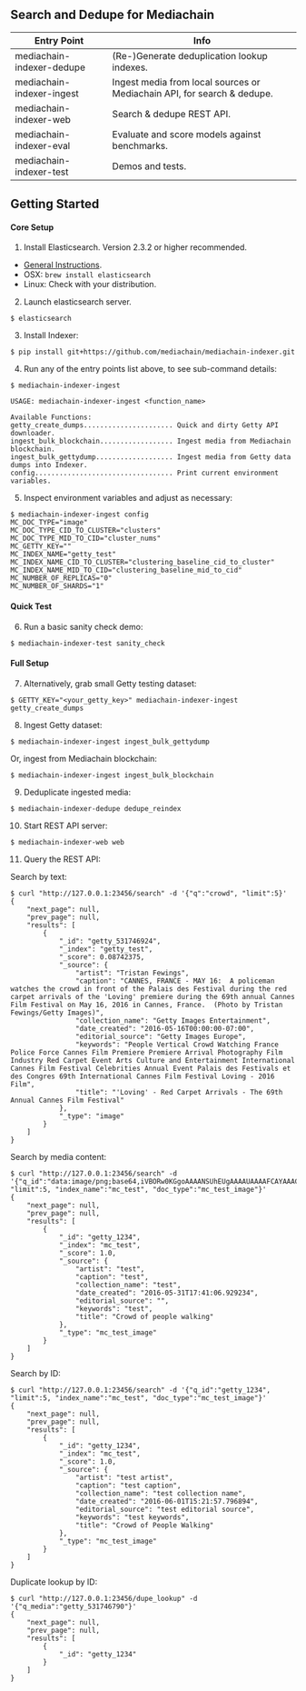 
## Search and Dedupe for Mediachain

Entry Point               |  Info
--------------------------|---------------------
mediachain-indexer-dedupe | (Re-)Generate deduplication lookup indexes.
mediachain-indexer-ingest | Ingest media from local sources or Mediachain API, for search & dedupe.
mediachain-indexer-web    | Search & dedupe REST API.
mediachain-indexer-eval   | Evaluate and score models against benchmarks.
mediachain-indexer-test   | Demos and tests.


## Getting Started

#### Core Setup

1) Install Elasticsearch. Version 2.3.2 or higher recommended.
  - [General Instructions](https://www.elastic.co/guide/en/elasticsearch/reference/current/_installation.html).
  - OSX: `brew install elasticsearch`
  - Linux: Check with your distribution.

2) Launch elasticsearch server.

```
$ elasticsearch
```

3) Install Indexer:

```
$ pip install git+https://github.com/mediachain/mediachain-indexer.git
```

4) Run any of the entry points list above, to see sub-command details:

```
$ mediachain-indexer-ingest

USAGE: mediachain-indexer-ingest <function_name>

Available Functions:
getty_create_dumps...................... Quick and dirty Getty API downloader.
ingest_bulk_blockchain.................. Ingest media from Mediachain blockchain.
ingest_bulk_gettydump................... Ingest media from Getty data dumps into Indexer.
config.................................. Print current environment variables.
```

5) Inspect environment variables and adjust as necessary:

```
$ mediachain-indexer-ingest config
MC_DOC_TYPE="image"
MC_DOC_TYPE_CID_TO_CLUSTER="clusters"
MC_DOC_TYPE_MID_TO_CID="cluster_nums"
MC_GETTY_KEY=""
MC_INDEX_NAME="getty_test"
MC_INDEX_NAME_CID_TO_CLUSTER="clustering_baseline_cid_to_cluster"
MC_INDEX_NAME_MID_TO_CID="clustering_baseline_mid_to_cid"
MC_NUMBER_OF_REPLICAS="0"
MC_NUMBER_OF_SHARDS="1"
```


#### Quick Test

6) Run a basic sanity check demo:

```
$ mediachain-indexer-test sanity_check
```

#### Full Setup

7) Alternatively, grab small Getty testing dataset:

```
$ GETTY_KEY="<your_getty_key>" mediachain-indexer-ingest getty_create_dumps
```

8) Ingest Getty dataset:

```
$ mediachain-indexer-ingest ingest_bulk_gettydump
```

Or, ingest from Mediachain blockchain:

```
$ mediachain-indexer-ingest ingest_bulk_blockchain
```


9) Deduplicate ingested media:

```
$ mediachain-indexer-dedupe dedupe_reindex 
```

10) Start REST API server:

```
$ mediachain-indexer-web web
```

11) Query the REST API:

Search by text:

```
$ curl "http://127.0.0.1:23456/search" -d '{"q":"crowd", "limit":5}'
{
    "next_page": null, 
    "prev_page": null, 
    "results": [
        {
            "_id": "getty_531746924", 
            "_index": "getty_test", 
            "_score": 0.08742375, 
            "_source": {
                "artist": "Tristan Fewings", 
                "caption": "CANNES, FRANCE - MAY 16:  A policeman watches the crowd in front of the Palais des Festival during the red carpet arrivals of the 'Loving' premiere during the 69th annual Cannes Film Festival on May 16, 2016 in Cannes, France.  (Photo by Tristan Fewings/Getty Images)", 
                "collection_name": "Getty Images Entertainment", 
                "date_created": "2016-05-16T00:00:00-07:00", 
                "editorial_source": "Getty Images Europe", 
                "keywords": "People Vertical Crowd Watching France Police Force Cannes Film Premiere Premiere Arrival Photography Film Industry Red Carpet Event Arts Culture and Entertainment International Cannes Film Festival Celebrities Annual Event Palais des Festivals et des Congres 69th International Cannes Film Festival Loving - 2016 Film", 
                "title": "'Loving' - Red Carpet Arrivals - The 69th Annual Cannes Film Festival"
            }, 
            "_type": "image"
        }
    ]
}
```

Search by media content:

```
$ curl "http://127.0.0.1:23456/search" -d '{"q_id":"data:image/png;base64,iVBORw0KGgoAAAANSUhEUgAAAAUAAAAFCAYAAACNbyblAAAAHElEQVQI12P4//8/w38GIAXDIBKE0DHxgljNBAAO9TXL0Y4OHwAAAABJRU5ErkJggg==", "limit":5, "index_name":"mc_test", "doc_type":"mc_test_image"}'
{
    "next_page": null, 
    "prev_page": null, 
    "results": [
        {
            "_id": "getty_1234", 
            "_index": "mc_test", 
            "_score": 1.0, 
            "_source": {
                "artist": "test", 
                "caption": "test", 
                "collection_name": "test", 
                "date_created": "2016-05-31T17:41:06.929234", 
                "editorial_source": "", 
                "keywords": "test", 
                "title": "Crowd of people walking"
            }, 
            "_type": "mc_test_image"
        }
    ]
}
```

Search by ID:

```
$ curl "http://127.0.0.1:23456/search" -d '{"q_id":"getty_1234", "limit":5, "index_name":"mc_test", "doc_type":"mc_test_image"}'
{   
    "next_page": null,
    "prev_page": null,
    "results": [
        {   
            "_id": "getty_1234",
            "_index": "mc_test",
            "_score": 1.0,
            "_source": {
                "artist": "test artist",
                "caption": "test caption",
                "collection_name": "test collection name",
                "date_created": "2016-06-01T15:21:57.796894",
                "editorial_source": "test editorial source",
                "keywords": "test keywords",
                "title": "Crowd of People Walking"
            },
            "_type": "mc_test_image"
        }
    ]
}
```

Duplicate lookup by ID:

```
$ curl "http://127.0.0.1:23456/dupe_lookup" -d '{"q_media":"getty_531746790"}'
{
    "next_page": null, 
    "prev_page": null, 
    "results": [
        {
            "_id": "getty_1234"
        }
    ]
}
```



